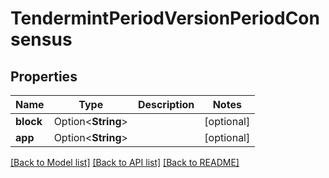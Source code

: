 # TendermintPeriodVersionPeriodConsensus

## Properties

Name | Type | Description | Notes
------------ | ------------- | ------------- | -------------
**block** | Option<**String**> |  | [optional]
**app** | Option<**String**> |  | [optional]

[[Back to Model list]](../README.md#documentation-for-models) [[Back to API list]](../README.md#documentation-for-api-endpoints) [[Back to README]](../README.md)


